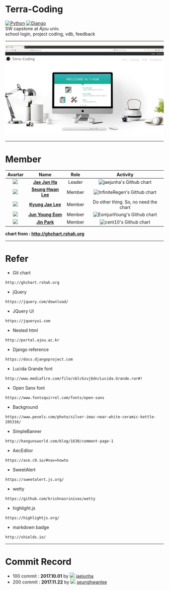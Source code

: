 # Terra-Coding
[![Python](https://img.shields.io/badge/Python-v2.7-blue.svg)]() [![Django](https://img.shields.io/badge/Django-v1.8-blue.svg)]()  
SW capstone at Ajou univ.  
school login, project coding, vdb, feedback   

---
<img src="screenshot/20180304.png?raw=true">  

---

# Member
| Avartar | Name | Role | Activity |
|:--------:|:--------:|:--------:|:--------:|
| <img src="https://avatars1.githubusercontent.com/u/7951335?v=4&s=100"> | <a href = "https://github.com/jaejunha"> **Jae Jun Ha** </a> | Leader | <img src="http://ghchart.rshah.org/jaejunha" alt="jaejunha's Github chart" /> |
| <img src="https://avatars3.githubusercontent.com/u/31802525?v=4&s=100"> | <a href = "https://github.com/InfiniteRegen"> **Seung Hwan Lee** </a>| Member | <img src="http://ghchart.rshah.org/InfiniteRegen" alt="InfiniteRegen's Github chart" /> |
| <img src="https://avatars0.githubusercontent.com/u/31810077?v=4&s=100"> | <a href = "https://github.com/lkj7928"> **Kyung Jae Lee** </a>| Member | Do other thing. So, no need the chart |
| <img src="https://avatars2.githubusercontent.com/u/29747152?v=4&s=100"> | <a href = "https://github.com/EomjunYoung"> **Jun Young Eom** </a> | Member | <img src="http://ghchart.rshah.org/EomjunYoung" alt="EomjunYoung's Github chart" /> |
| <img src="https://avatars0.githubusercontent.com/u/31956355?v=4&s=100"> | <a href = "https://github.com/cent10"> **Jin Park** </a> | Member | <img src="http://ghchart.rshah.org/cent10" alt="cent10's Github chart" /> |

 **chart from : http://ghchart.rshah.org**

---
# Refer  
- Git chart  
```
http://ghchart.rshah.org   
```
- jQuery  
```
https://jquery.com/download/  
```
- JQuery UI
```
https://jqueryui.com
```
- Nested html
```
http://portal.ajou.ac.kr
```
- Django reference
```
https://docs.djangoproject.com
```
- Lucida Grande font
```
http://www.mediafire.com/file/vblckzvj6dn/Lucida.Grande.rar#!
```
- Open Sans font
```
https://www.fontsquirrel.com/fonts/open-sans
```
- Background
```
https://www.pexels.com/photo/silver-imac-near-white-ceramic-kettle-205316/
```
- SimpleBanner
```
http://hangunsworld.com/blog/1630/comment-page-1
```
- AecEditor
```
https://ace.c9.io/#nav=howto
```
- SweetAlert
```
https://sweetalert.js.org/
```
- wetty
```
https://github.com/krishnasrinivas/wetty
```
- highlight.js
```
https://highlightjs.org/
```
- markdown badge  
```
http://shields.io/  
```
---
# Commit Record
- 100 commit : **2017.10.01** by <img src="https://avatars1.githubusercontent.com/u/7951335?v=4&s=15"> <a href = "https://github.com/jaejunha"> jaejunha </a>
- 200 commit : **2017.11.22** by <img src="https://avatars3.githubusercontent.com/u/31802525?v=4&s=15"> <a href = "https://github.com/InfiniteRegen"> seunghwanlee </a>
